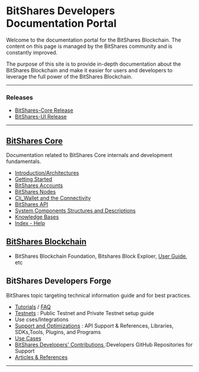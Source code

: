 # BitShares Developers Documentation Portal

Welcome to the documentation portal for the BitShares Blockchain. The content on this page is managed by the BitShares community and is constantly improved.

The purpose of this site is to provide in-depth documentation about the BitShares Blockchain and make it easier for users and developers to leverage the full power of the BitShares Blockchain.

***

### Releases
- [BitShares-Core Release](https://github.com/bitshares/bitshares-core/releases)
- [BitShares-UI Release](https://github.com/bitshares/bitshares-ui/releases)

***

## [BitShares Core](/core/README.md#bitshares-core)
Documentation related to BitShares Core internals and development fundamentals. 

- [Introduction/Architectures](/core/intro/README.md#introduction--architectures)
- [Getting Started](/core/installation/README.md#development-environment--getting-started)
- [BitShares Accounts](/core/accounts/README.md#bitshares-accounts)
- [BitShares Nodes](/core/nodes_full_witness/README.md#bitshares-nodes-and-p2p-network)
- [Cli_Wallet and the Connectivity](/core/wallet/README.md#cli_wallet-and-the-connectivity)
- [BitShares API](/core/api/README.md#bitshares-api) 
- [System Components Structures and Descriptions](/core/components/README.md#components-structures-and-descriptions)
- [Knowledge Bases](/core/knowledge_base/README.md#knowledge-base)
- [Index - Help](/core/help/index.md#help)



## [BitShares Blockchain](/core/bitshares_blockchain/README.md#bitshares-blockchain)
- BitShares Blockchain Foundation, Bitshares Block Exploer, [User Guide](https://github.com/bitshares/how.bitshares.works/tree/master/bbf/user_guide#user-guide), etc 



## BitShares Developers Forge
BitShares topic targeting technical information guide and for best practices.

- [Tutorials](/core/tutorials/Readme.md#tutorials) / [FAQ](/core/tutorials/FAQ.md#frequently-asked-questions---list-all)
- [Testnets](/core/testnets/README.md#testnets)
  : Public Testnet and Private Testnet setup guide
- Use cses/Integrations
- [Support and Optimizations](/forge/supports.md#support-and-optimizations) 
  : API Support & References, Libraries, SDKs,Tools, Plugins, and Programs
- [Use Cases](/forge/use_cases/README.md#use-cases)
- [BitShares Developers' Contributions ](/forge/by_community.md#bitshares-developers-contributions)
  :Developers GitHub Repositories for Support
- [Articles & References](/forge/by_community.md#bitshares-articles--references)


***


